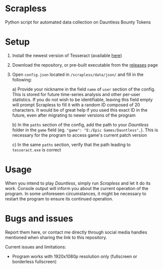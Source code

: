 # Scrapless
Python script for automated data collection on Dauntless Bounty Tokens

# Setup

1. Install the newest version of Tesseract (available [here](https://github.com/UB-Mannheim/tesseract/wiki))
2. Download the repository, or pre-built executable from the [releases](https://github.com/RKleminski/Scrapless/releases) page
3. Open `config.json` located in `/scrapless/data/json/` and fill in the following:

    a) Provide your nickname in the field `name` of `user` section of the config. This is stored for future time-series analysis and other per-user statistics. If you do not wish to be identifiable, leaving this field empty will prompt Scrapless to fill it with a random ID composed of 20 characters. It would be of great help if you used this exact ID in the future, even after migrating to newer versions of the program
    
    b) In the `paths` section of the config, add the path to your *Dauntless* folder in the `game` field (eg. `"game": "E:/Epic Games/Dauntless",`). This is necessary for the program to access game's current patch version
    
    c) In the same `paths` section, verify that the path leading to `tesseract.exe` is correct
    
# Usage

When you intend to play *Dauntless*, simply run *Scrapless* and let it do its work. Console output will inform you about the current operation of the program. In some unforeseen circumstances, it might be necessary to restart the program to ensure its continued operation.

# Bugs and issues

Report them here, or contact me directly through social media handles mentioned when sharing the link to this repository.

Current issues and limitations:
* Program works with 1920x1080p resolution only (fullscreen or borderless fullscreen)
